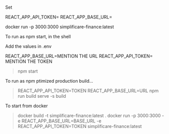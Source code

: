 Set 


REACT_APP_API_TOKEN=
REACT_APP_BASE_URL=


docker run -p 3000:3000 simplificare-finance:latest



To run as npm start, in the shell

Add the values in .env

REACT_APP_BASE_URL=MENTION THE URL
REACT_APP_API_TOKEN= MENTION THE TOKEN
>npm start

To run as npm ptimized production build...
>REACT_APP_API_TOKEN=TOKEN REACT_APP_BASE_URL=URL npm run build
>serve -s build

To start from docker
>docker build -t simplificare-finance:latest .
>docker run -p 3000:3000 -e REACT_APP_BASE_URL=BASE_URL -e REACT_APP_API_TOKEN=TOKEN simplificare-finance:latest